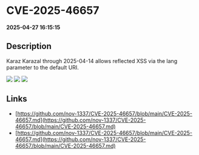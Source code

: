 # CVE-2025-46657

**2025-04-27 16:15:15**

## Description
Karaz Karazal through 2025-04-14 allows reflected XSS via the lang parameter to the default URI.

![](https://img.shields.io/static/v1?label=Score&message=7.2&color=red)
![](https://img.shields.io/static/v1?label=Severity&message=HIGH&color=red)
![](https://img.shields.io/static/v1?label=CWE&message=XSS&color=green)

## Links
- [https://github.com/nov-1337/CVE-2025-46657/blob/main/CVE-2025-46657.md](https://github.com/nov-1337/CVE-2025-46657/blob/main/CVE-2025-46657.md)
- [https://github.com/nov-1337/CVE-2025-46657/blob/main/CVE-2025-46657.md](https://github.com/nov-1337/CVE-2025-46657/blob/main/CVE-2025-46657.md)
